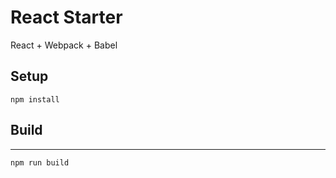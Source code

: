 # React Starter

React + Webpack + Babel

## Setup
 
```
npm install
```

## Build
---

```
npm run build
```